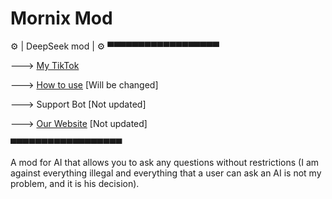 # Mornix Mod
⚙️ | DeepSeek mod | ⚙️
▀▀▀▀▀▀▀▀▀▀▀▀▀▀▀▀▀▀

---> [My TikTok](https://www.tiktok.com/@mod_deepseek?_t=ZM-8zhN1Orvv3W&_r=1)

---> [How to use](https://t.me/guidDeep) [Will be changed]



---> Support Bot [Not updated]



---> [Our Website](https://deepseekmod.github.io/home/) [Not updated]



▀▀▀▀▀▀▀▀▀▀▀▀▀▀▀▀▀▀

A mod for AI that allows you to ask any questions without restrictions (I am against everything illegal and everything that a user can ask an AI is not my problem, and it is his decision).
